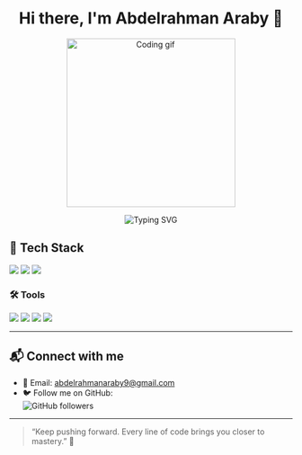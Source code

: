 <h1 align="center">Hi there, I'm Abdelrahman Araby 👋</h1>

<p align="center">
  <img src="https://media.giphy.com/media/qgQUggAC3Pfv687qPC/giphy.gif" width="300" alt="Coding gif"/>
</p>

<p align="center">
  <img src="https://readme-typing-svg.herokuapp.com?font=Fira+Code&size=24&color=61DAFB&center=true&vCenter=true&width=450&lines=Hi,+I'm+Abdelrahman!;C+++Python+Developer;SQL+Server+Explorer!" alt="Typing SVG" />
</p>

## 🚀 Tech Stack

<p>
  <img src="https://img.shields.io/badge/C++ -00599C?logo=c%2b%2b&logoColor=white" />
  <img src="https://img.shields.io/badge/Python -3776AB?logo=python&logoColor=white" />
  <img src="https://img.shields.io/badge/SQL%20Server-CC2927?logo=microsoftsqlserver&logoColor=white" />
</p>

### 🛠️ Tools

<p>
  <img src="https://img.shields.io/badge/VSCode-007ACC?logo=visual-studio-code&logoColor=white" />
  <img src="https://img.shields.io/badge/Git-F05032?logo=git&logoColor=white" />
  <img src="https://img.shields.io/badge/GitHub-181717?logo=github&logoColor=white" />
  <img src="https://img.shields.io/badge/ChatGPT-00A67E?logo=openai&logoColor=white" />
</p>

---


## 📬 Connect with me

- 📧 Email: [abdelrahmanaraby9@gmail.com](mailto:abdelrahmanaraby9@gmail.com)
- 🐦 Follow me on GitHub:  
  ![GitHub followers](https://img.shields.io/github/followers/MoazIbrahim3?label=Follow&style=social)

---

> “Keep pushing forward. Every line of code brings you closer to mastery.” 💪

